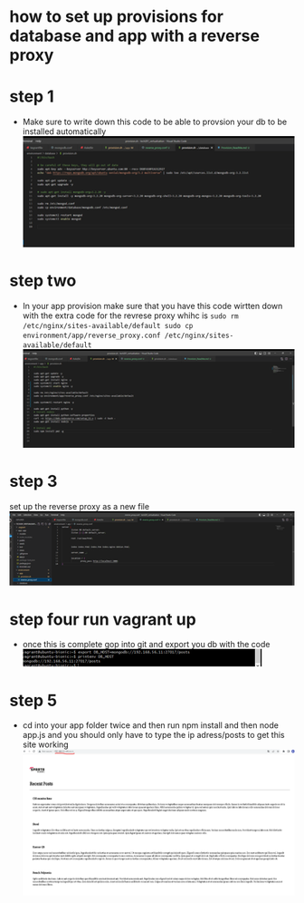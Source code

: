 # how to set up provisions for database and app with a reverse proxy


# step 1
- Make sure to write down this code to be able to provsion your db to be installed automatically 
![](database_provision.png)

# step two 
- In your app provision make sure that you have this code wirtten down with the extra code for the revrese proxy whihc is `sudo rm /etc/nginx/sites-available/default
sudo cp environment/app/reverse_proxy.conf /etc/nginx/sites-available/default`
![](app_provision.png)

# step 3
set up the reverse proxy 
as a new file 
![](reverse_proxy.png)

# step four run vagrant up 
- once this is complete gop into git and export you db with the code
![](export.png)

# step 5
- cd into your app folder twice and then run npm install and then node app.js and you should only have to type the ip adress/posts to get this site working 
![](apps.png)